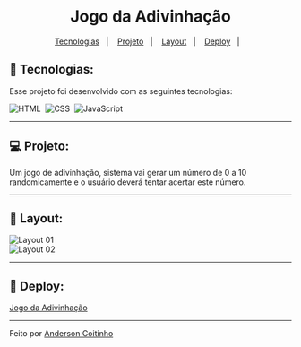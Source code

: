 <h1 align="center">Jogo da Adivinhação</h1>

<p align="center">
  <a href="#-tecnologias">Tecnologias</a>&nbsp;&nbsp;&nbsp;|&nbsp;&nbsp;&nbsp;
  <a href="#-projeto">Projeto</a>&nbsp;&nbsp;&nbsp;|&nbsp;&nbsp;&nbsp;
  <a href="#-layout">Layout</a>&nbsp;&nbsp;&nbsp;|&nbsp;&nbsp;&nbsp;
  <a href="#-deploy">Deploy</a>&nbsp;&nbsp;&nbsp;|&nbsp;&nbsp;&nbsp;
</p>

## 🚀 Tecnologias:
Esse projeto foi desenvolvido com as seguintes tecnologias:

![HTML](https://img.shields.io/badge/-HTML-05122A?style=flat&logo=HTML5)&nbsp;
![CSS](https://img.shields.io/badge/-CSS-05122A?style=flat&logo=CSS3&logoColor=1572B6)&nbsp;
![JavaScript](https://img.shields.io/badge/-JavaScript-05122A?style=flat&logo=javascript)&nbsp;

<hr>

## 💻 Projeto:
Um jogo de adivinhação, sistema vai gerar um número de 0 a 10 randomicamente e o usuário deverá tentar acertar este número.

<hr>

## 🔖 Layout:
![Layout 01](https://user-images.githubusercontent.com/104800828/221917025-882ee14a-776f-4261-ba4e-eb6916a7b654.PNG)
<br>
![Layout 02](https://user-images.githubusercontent.com/104800828/221917035-a35801a1-868a-4d2c-85f0-333240bc25bf.PNG)

<hr>

## 🔖 Deploy:
<a href="https://jogo-adivinhacao-gamma.vercel.app/">Jogo da Adivinhação</a>
<hr>
Feito por <a href="https://www.linkedin.com/in/anderson-coitinho/">Anderson Coitinho</a>
